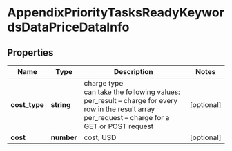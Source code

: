 # AppendixPriorityTasksReadyKeywordsDataPriceDataInfo

## Properties

| Name | Type | Description | Notes |
|------------ | ------------- | ------------- | -------------|
**cost_type** | **string** | charge type<br>can take the following values:<br>per_result – charge for every row in the result array<br>per_request – charge for a GET or POST request |[optional]|
**cost** | **number** | cost, USD |[optional]|